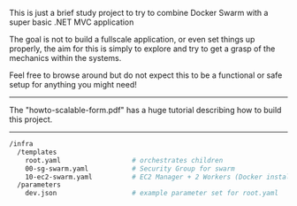 This is just a brief study project to try to combine Docker Swarm with a super basic .NET MVC application
  
The goal is not to build a fullscale application, or even set things up properly, the aim for this is simply to explore and try to get a grasp of the mechanics within the systems.  

Feel free to browse around but do not expect this to be a functional or safe setup for anything you might need!
  
---
  
The "howto-scalable-form.pdf" has a huge tutorial describing how to build this project.
  
---

```bash
/infra
  /templates
    root.yaml                  # orchestrates children
    00-sg-swarm.yaml           # Security Group for swarm
    10-ec2-swarm.yaml          # EC2 Manager + 2 Workers (Docker installed)
  /parameters
    dev.json                   # example parameter set for root.yaml
```
